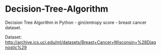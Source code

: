 # Decision-Tree-Algorithm
Decision Tree Algorithm in Python - gini/entropy score - breast cancer dataset.

Dataset: http://archive.ics.uci.edu/ml/datasets/Breast+Cancer+Wisconsin+%28Diagnostic%29
